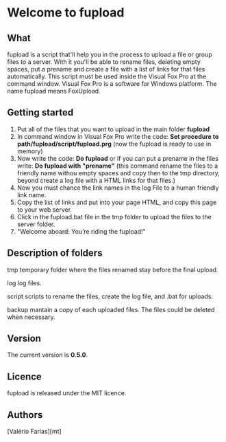 # Welcome to fupload

## What
fupload is a script that'll help you in the process to upload a file or 
group files to a server. With it you'll be able to rename files, deleting 
empty spaces, put a prename and create a file with a list of links for that files
automatically. This script must be used inside the Visual Fox Pro
at the command window. Visual Fox Pro is a software for Windows platform. 
The name fupload means FoxUpload.


## Getting started

1. Put all of the files that you want to upload in the main folder **fupload**
2. In command window in Visual Fox Pro write the code: **Set procedure to path/fupload/script/fupload.prg** (now the fupload is ready to use in memory)
3. Now write the code: **Do fupload** or if you can put a prename in the files write: 
**Do fupload with "prename"** (this command rename the files to a friendly name withou empty spaces and
copy then to the tmp directory, beyond create a log file with a HTML links for that files.)
4. Now you must chance the link names in the log File to a human friendly link name.
5. Copy the list of links and put into your page HTML, and copy this page to your web server.
6. Click in the fupload.bat file in the tmp folder to upload the files to the server folder.
7. "Welcome aboard: You’re riding the fupload!"


## Description of folders

tmp
  temporary folder where the files renamed stay before the final upload.

log
  log files.

script
  scripts to rename the files, create the log file, and .bat for uploads.

backup
  mantain a copy of each uploaded files. The files could be deleted when necessary.	


## Version

The current version is **0.5.0**.

## Licence

fupload is released under the MIT licence.

## Authors

[Valério Farias][mt]  


